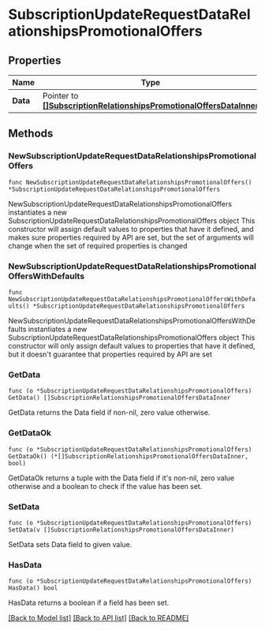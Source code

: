 # SubscriptionUpdateRequestDataRelationshipsPromotionalOffers

## Properties

Name | Type | Description | Notes
------------ | ------------- | ------------- | -------------
**Data** | Pointer to [**[]SubscriptionRelationshipsPromotionalOffersDataInner**](SubscriptionRelationshipsPromotionalOffersDataInner.md) |  | [optional] 

## Methods

### NewSubscriptionUpdateRequestDataRelationshipsPromotionalOffers

`func NewSubscriptionUpdateRequestDataRelationshipsPromotionalOffers() *SubscriptionUpdateRequestDataRelationshipsPromotionalOffers`

NewSubscriptionUpdateRequestDataRelationshipsPromotionalOffers instantiates a new SubscriptionUpdateRequestDataRelationshipsPromotionalOffers object
This constructor will assign default values to properties that have it defined,
and makes sure properties required by API are set, but the set of arguments
will change when the set of required properties is changed

### NewSubscriptionUpdateRequestDataRelationshipsPromotionalOffersWithDefaults

`func NewSubscriptionUpdateRequestDataRelationshipsPromotionalOffersWithDefaults() *SubscriptionUpdateRequestDataRelationshipsPromotionalOffers`

NewSubscriptionUpdateRequestDataRelationshipsPromotionalOffersWithDefaults instantiates a new SubscriptionUpdateRequestDataRelationshipsPromotionalOffers object
This constructor will only assign default values to properties that have it defined,
but it doesn't guarantee that properties required by API are set

### GetData

`func (o *SubscriptionUpdateRequestDataRelationshipsPromotionalOffers) GetData() []SubscriptionRelationshipsPromotionalOffersDataInner`

GetData returns the Data field if non-nil, zero value otherwise.

### GetDataOk

`func (o *SubscriptionUpdateRequestDataRelationshipsPromotionalOffers) GetDataOk() (*[]SubscriptionRelationshipsPromotionalOffersDataInner, bool)`

GetDataOk returns a tuple with the Data field if it's non-nil, zero value otherwise
and a boolean to check if the value has been set.

### SetData

`func (o *SubscriptionUpdateRequestDataRelationshipsPromotionalOffers) SetData(v []SubscriptionRelationshipsPromotionalOffersDataInner)`

SetData sets Data field to given value.

### HasData

`func (o *SubscriptionUpdateRequestDataRelationshipsPromotionalOffers) HasData() bool`

HasData returns a boolean if a field has been set.


[[Back to Model list]](../README.md#documentation-for-models) [[Back to API list]](../README.md#documentation-for-api-endpoints) [[Back to README]](../README.md)


